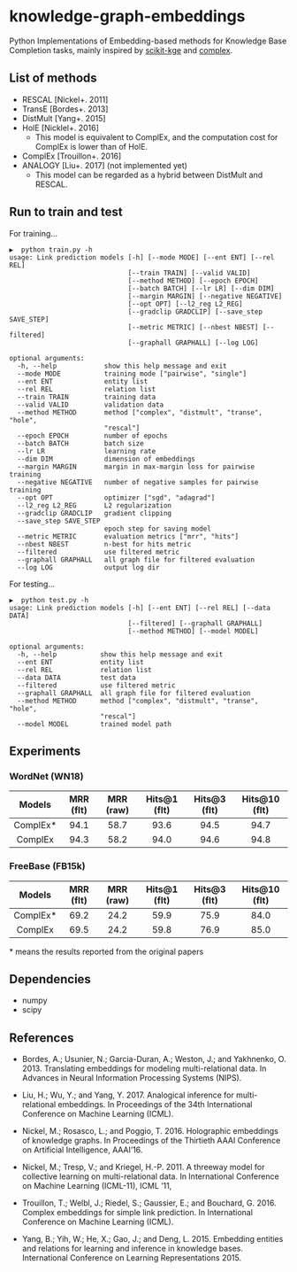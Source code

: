 # knowledge-graph-embeddings

Python Implementations of Embedding-based methods for Knowledge Base Completion tasks, mainly inspired by [scikit-kge](https://github.com/mnick/scikit-kge) and [complex](https://github.com/ttrouill/complex).

## List of methods
- RESCAL [Nickel+. 2011]
- TransE [Bordes+. 2013]
- DistMult [Yang+. 2015]
- HolE [Nicklel+. 2016] 
  - This model is equivalent to ComplEx, and the computation cost for ComplEx is lower than of HolE.
- ComplEx [Trouillon+. 2016]
- ANALOGY [Liu+. 2017] (not implemented yet)
  - This model can be regarded as a hybrid between DistMult and RESCAL.


## Run to train and test

For training...

```
▶  python train.py -h
usage: Link prediction models [-h] [--mode MODE] [--ent ENT] [--rel REL]
                              [--train TRAIN] [--valid VALID]
                              [--method METHOD] [--epoch EPOCH]
                              [--batch BATCH] [--lr LR] [--dim DIM]
                              [--margin MARGIN] [--negative NEGATIVE]
                              [--opt OPT] [--l2_reg L2_REG]
                              [--gradclip GRADCLIP] [--save_step SAVE_STEP]
                              [--metric METRIC] [--nbest NBEST] [--filtered]
                              [--graphall GRAPHALL] [--log LOG]

optional arguments:
  -h, --help            show this help message and exit
  --mode MODE           training mode ["pairwise", "single"]
  --ent ENT             entity list
  --rel REL             relation list
  --train TRAIN         training data
  --valid VALID         validation data
  --method METHOD       method ["complex", "distmult", "transe", "hole",
                        "rescal"]
  --epoch EPOCH         number of epochs
  --batch BATCH         batch size
  --lr LR               learning rate
  --dim DIM             dimension of embeddings
  --margin MARGIN       margin in max-margin loss for pairwise training
  --negative NEGATIVE   number of negative samples for pairwise training
  --opt OPT             optimizer ["sgd", "adagrad"]
  --l2_reg L2_REG       L2 regularization
  --gradclip GRADCLIP   gradient clipping
  --save_step SAVE_STEP
                        epoch step for saving model
  --metric METRIC       evaluation metrics ["mrr", "hits"]
  --nbest NBEST         n-best for hits metric
  --filtered            use filtered metric
  --graphall GRAPHALL   all graph file for filtered evaluation
  --log LOG             output log dir
```


For testing...

```
▶  python test.py -h
usage: Link prediction models [-h] [--ent ENT] [--rel REL] [--data DATA]
                              [--filtered] [--graphall GRAPHALL]
                              [--method METHOD] [--model MODEL]

optional arguments:
  -h, --help           show this help message and exit
  --ent ENT            entity list
  --rel REL            relation list
  --data DATA          test data
  --filtered           use filtered metric
  --graphall GRAPHALL  all graph file for filtered evaluation
  --method METHOD      method ["complex", "distmult", "transe", "hole",
                       "rescal"]
  --model MODEL        trained model path
```

## Experiments

### WordNet (WN18)

| Models | MRR (flt) | MRR (raw) | Hits@1 (flt) | Hits@3 (flt) | Hits@10 (flt) |
|:-----------:|:------------:|:------------:|:------------:|:------------:|:------------:|
| ComplEx* | 94.1 | 58.7 | 93.6 | 94.5 | 94.7 |
| ComplEx | 94.3 | 58.2 | 94.0 | 94.6 | 94.8 |

### FreeBase (FB15k)
| Models | MRR (flt) | MRR (raw) | Hits@1 (flt) | Hits@3 (flt) | Hits@10 (flt) |
|:-----------:|:------------:|:------------:|:------------:|:------------:|:------------:|
| ComplEx* | 69.2 | 24.2 | 59.9 | 75.9 | 84.0 |
| ComplEx | 69.5 | 24.2 | 59.8 | 76.9 | 85.0 |

\* means the results reported from the original papers 

## Dependencies
* numpy
* scipy


## References

* Bordes, A.; Usunier, N.; Garcia-Duran, A.; Weston, J.; and Yakhnenko, O. 2013. Translating embeddings for modeling multi-relational data. In Advances in Neural Information Processing Systems (NIPS). 

* Liu, H.; Wu, Y.; and Yang, Y. 2017. Analogical inference for multi-relational embeddings. In Proceedings of the 34th International Conference on Machine Learning (ICML).

* Nickel, M.; Rosasco, L.; and Poggio, T. 2016. Holographic embeddings of knowledge graphs. In Proceedings of the Thirtieth AAAI Conference on Artificial Intelligence, AAAI’16.

* Nickel, M.; Tresp, V.; and Kriegel, H.-P. 2011. A threeway model for collective learning on multi-relational data. In International Conference on Machine Learning (ICML-11), ICML ’11,

* Trouillon, T.; Welbl, J.; Riedel, S.; Gaussier, E.; and Bouchard, G. 2016. Complex embeddings for simple link prediction. In International Conference on Machine Learning (ICML).

* Yang, B.; Yih, W.; He, X.; Gao, J.; and Deng, L. 2015. Embedding entities and relations for learning and inference in knowledge bases. International Conference on Learning Representations 2015.
